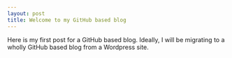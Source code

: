 ```yaml
---
layout: post
title: Welcome to my GitHub based blog
---
```


Here is my first post for a GitHub based blog. Ideally, I will be migrating to a wholly GitHub based blog from a Wordpress site. 
